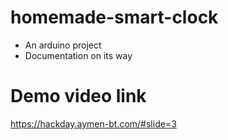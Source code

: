 # homemade-smart-clock
- An arduino project
- Documentation on its way

# Demo video link
https://hackday.aymen-bt.com/#slide=3
